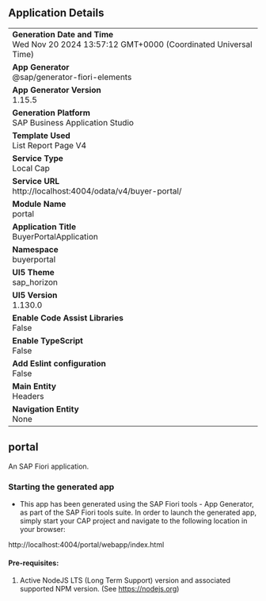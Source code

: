 ## Application Details
|               |
| ------------- |
|**Generation Date and Time**<br>Wed Nov 20 2024 13:57:12 GMT+0000 (Coordinated Universal Time)|
|**App Generator**<br>@sap/generator-fiori-elements|
|**App Generator Version**<br>1.15.5|
|**Generation Platform**<br>SAP Business Application Studio|
|**Template Used**<br>List Report Page V4|
|**Service Type**<br>Local Cap|
|**Service URL**<br>http://localhost:4004/odata/v4/buyer-portal/|
|**Module Name**<br>portal|
|**Application Title**<br>BuyerPortalApplication|
|**Namespace**<br>buyerportal|
|**UI5 Theme**<br>sap_horizon|
|**UI5 Version**<br>1.130.0|
|**Enable Code Assist Libraries**<br>False|
|**Enable TypeScript**<br>False|
|**Add Eslint configuration**<br>False|
|**Main Entity**<br>Headers|
|**Navigation Entity**<br>None|

## portal

An SAP Fiori application.

### Starting the generated app

-   This app has been generated using the SAP Fiori tools - App Generator, as part of the SAP Fiori tools suite.  In order to launch the generated app, simply start your CAP project and navigate to the following location in your browser:

http://localhost:4004/portal/webapp/index.html

#### Pre-requisites:

1. Active NodeJS LTS (Long Term Support) version and associated supported NPM version.  (See https://nodejs.org)


